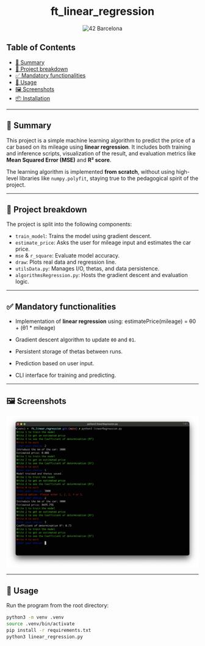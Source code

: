 <div align="center">
<h1 align="center">
    <br>ft_linear_regression</br>
</h1>
<p align="center">
    <img src="https://img.shields.io/badge/Barcelona-100000?style=flat-square&logo=42&logoColor=white&labelColor=000000&color=000000" alt="42 Barcelona"/>
</p>
</div>

## Table of Contents
- [📄 Summary](#-summary)
- [🧠 Project breakdown](#-project-breakdown)
- [✅ Mandatory functionalities](#-mandatory-functionalities)
- [🚀 Usage](#-usage)
- [🖼️ Screenshots](#-screenshots)
- [📦 Installation](#-installation)

---

## 📄 Summary

This project is a simple machine learning algorithm to predict the price of a car based on its mileage using **linear regression**. It includes both training and inference scripts, visualization of the result, and evaluation metrics like **Mean Squared Error (MSE)** and **R² score**.

The learning algorithm is implemented **from scratch**, without using high-level libraries like `numpy.polyfit`, staying true to the pedagogical spirit of the project.

---

## 🧠 Project breakdown

The project is split into the following components:

- `train_model`: Trains the model using gradient descent.
- `estimate_price`: Asks the user for mileage input and estimates the car price.
- `mse` & `r_square`: Evaluate model accuracy.
- `draw`: Plots real data and regression line.
- `utilsData.py`: Manages I/O, thetas, and data persistence.
- `algorithmsRegression.py`: Hosts the gradient descent and evaluation logic.

---

## ✅ Mandatory functionalities

- Implementation of **linear regression** using:
  estimatePrice(mileage) = θ0 + (θ1 * mileage)

- Gradient descent algorithm to update `θ0` and `θ1`.
- Persistent storage of thetas between runs.
- Prediction based on user input.
- CLI interface for training and predicting.

---

## 🖼️ Screenshots

![menu](menu.png)


---

## 🚀 Usage

Run the program from the root directory:

```bash
python3 -m venv .venv
source .venv/bin/activate
pip install -r requirements.txt
python3 linear_regression.py
